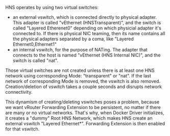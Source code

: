 HNS operates by using two virtual switches:

* an external vswitch, which is connected directly to physical adapter. This adapter is called "vEthernet (HNSTransparent)", and the switch is called "Layered Etherenet0" depending on which physicial adapter it's connected to. If there is physical NIC teaming, then its name contains all the physical adapters separated by a coma, like "Layered Ethernet0,Ethernet1"
* an internal vswitch, for the purpose of NATing. The adapter that connects to the host is named "vEthernet (HNS Internal NIC)", and the switch is called "nat".

Those virtual switches are not created unless there is at least one HNS network using corresponding Mode: "transparent" or "nat". If the last network of corresponding Mode is removed, the vswitch is also removed. Creation/deletion of vswitch takes a couple seconds and disrupts network connectivity.

This dynamism of creating/deleting vswitches poses a problem, because we want vRouter Forwarding Extension to be persistent, no matter if there are many or no virtual networks. That's why, when Docker Driver initializes, it creates a "dummy" Root HNS Network, which makes HNS create an external vswitch "Layered Ethernet*". Forwarding Extension is then enabled for that vswitch.
